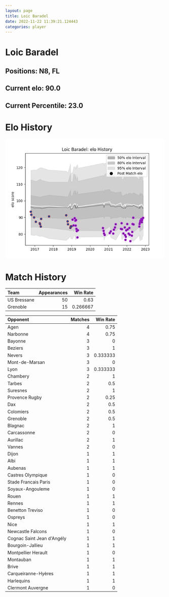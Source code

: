 ```yaml
---  
layout: page  
title: Loic Baradel  
date: 2022-11-22 11:39:21.124443  
categories: player  
---
```

# Loic Baradel

## Positions: N8, FL

## Current elo: 90.0

## Current Percentile: 23.0

# Elo History


![elo history](history_LoicBaradel.png)
# Match History


| Team        |   Appearances |   Win Rate |
|:------------|--------------:|-----------:|
| US Bressane |            50 |   0.63     |
| Grenoble    |            15 |   0.266667 |

| Opponent                   |   Matches |   Win Rate |
|:---------------------------|----------:|-----------:|
| Agen                       |         4 |   0.75     |
| Narbonne                   |         4 |   0.75     |
| Bayonne                    |         3 |   0        |
| Beziers                    |         3 |   1        |
| Nevers                     |         3 |   0.333333 |
| Mont-de-Marsan             |         3 |   0        |
| Lyon                       |         3 |   0.333333 |
| Chambery                   |         2 |   1        |
| Tarbes                     |         2 |   0.5      |
| Suresnes                   |         2 |   1        |
| Provence Rugby             |         2 |   0.25     |
| Dax                        |         2 |   0.5      |
| Colomiers                  |         2 |   0.5      |
| Grenoble                   |         2 |   0.5      |
| Blagnac                    |         2 |   1        |
| Carcassonne                |         2 |   0        |
| Aurillac                   |         2 |   1        |
| Vannes                     |         2 |   0        |
| Dijon                      |         1 |   1        |
| Albi                       |         1 |   1        |
| Aubenas                    |         1 |   1        |
| Castres Olympique          |         1 |   0        |
| Stade Francais Paris       |         1 |   0        |
| Soyaux-Angouleme           |         1 |   0        |
| Rouen                      |         1 |   1        |
| Rennes                     |         1 |   1        |
| Benetton Treviso           |         1 |   0        |
| Ospreys                    |         1 |   0        |
| Nice                       |         1 |   1        |
| Newcastle Falcons          |         1 |   0        |
| Cognac Saint Jean d'Angély |         1 |   1        |
| Bourgoin-Jallieu           |         1 |   1        |
| Montpellier Herault        |         1 |   0        |
| Montauban                  |         1 |   1        |
| Brive                      |         1 |   1        |
| Carqueiranne-Hyères        |         1 |   1        |
| Harlequins                 |         1 |   1        |
| Clermont Auvergne          |         1 |   0        |